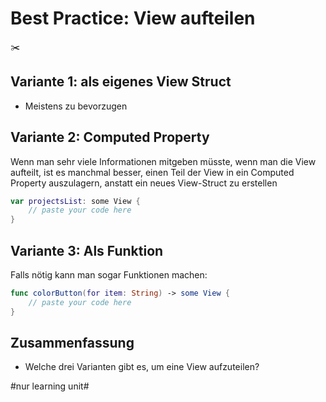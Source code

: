 # Best Practice: View aufteilen
✂️

## Variante 1: als eigenes View Struct
- Meistens zu bevorzugen

## Variante 2: Computed Property
Wenn man sehr viele Informationen mitgeben müsste, wenn man die View aufteilt, ist es manchmal besser, einen Teil der View in ein Computed Property auszulagern, anstatt ein neues View-Struct zu erstellen


```swift
var projectsList: some View {
    // paste your code here
}
```

## Variante 3: Als Funktion

Falls nötig kann man sogar Funktionen machen:

```swift
func colorButton(for item: String) -> some View {
    // paste your code here
}
```

## Zusammenfassung
- Welche drei Varianten gibt es, um eine View aufzuteilen?


#nur learning unit#